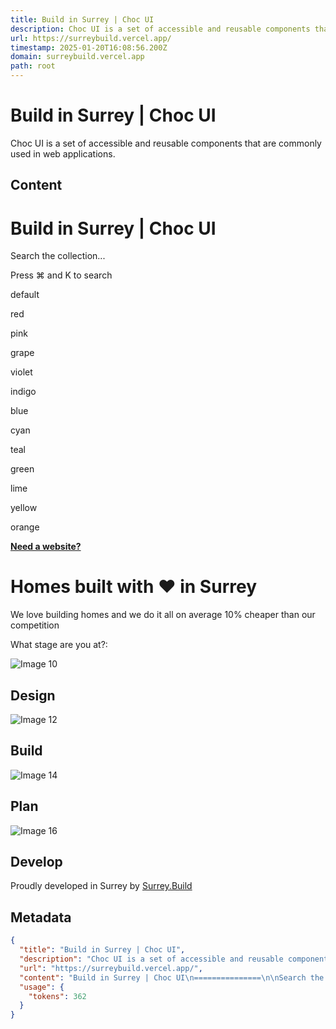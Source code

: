 ```yaml
---
title: Build in Surrey | Choc UI
description: Choc UI is a set of accessible and reusable components that are commonly used in web applications.
url: https://surreybuild.vercel.app/
timestamp: 2025-01-20T16:08:56.200Z
domain: surreybuild.vercel.app
path: root
---
```


# Build in Surrey | Choc UI


Choc UI is a set of accessible and reusable components that are commonly used in web applications.


## Content

Build in Surrey | Choc UI
===============

Search the collection...

Press ⌘ and K to search

[](https://twitter.com/choc_ui)[](https://discord.gg/XcD8bNv7Ne)[](https://github.com/anubra266/choc-ui)

default

red

pink

grape

violet

indigo

blue

cyan

teal

green

lime

yellow

orange

[**Need a website?**](https://patreon.com/anubra266)

Homes built with ❤ in Surrey
============================

We love building homes and we do it all on average 10% cheaper than our competition

What stage are you at?:

![Image 10](blob:https://surreybuild.vercel.app/b9a31d3949b1882a09ed2f8508d538f3)

Design
------

![Image 12](blob:https://surreybuild.vercel.app/b9a31d3949b1882a09ed2f8508d538f3)

Build
-----

![Image 14](blob:https://surreybuild.vercel.app/b9a31d3949b1882a09ed2f8508d538f3)

Plan
----

![Image 16](blob:https://surreybuild.vercel.app/b9a31d3949b1882a09ed2f8508d538f3)

Develop
-------

Proudly developed in Surrey by [Surrey.Build](https://twitter.com/anubra266)

[](https://twitter.com/anubra266)[](https://linkedin.com/in/anubra266)[](mailto:anubra266@gmail.com)

## Metadata

```json
{
  "title": "Build in Surrey | Choc UI",
  "description": "Choc UI is a set of accessible and reusable components that are commonly used in web applications.",
  "url": "https://surreybuild.vercel.app/",
  "content": "Build in Surrey | Choc UI\n===============\n\nSearch the collection...\n\nPress ⌘ and K to search\n\n[](https://twitter.com/choc_ui)[](https://discord.gg/XcD8bNv7Ne)[](https://github.com/anubra266/choc-ui)\n\ndefault\n\nred\n\npink\n\ngrape\n\nviolet\n\nindigo\n\nblue\n\ncyan\n\nteal\n\ngreen\n\nlime\n\nyellow\n\norange\n\n[**Need a website?**](https://patreon.com/anubra266)\n\nHomes built with ❤ in Surrey\n============================\n\nWe love building homes and we do it all on average 10% cheaper than our competition\n\nWhat stage are you at?:\n\n![Image 10](blob:https://surreybuild.vercel.app/b9a31d3949b1882a09ed2f8508d538f3)\n\nDesign\n------\n\n![Image 12](blob:https://surreybuild.vercel.app/b9a31d3949b1882a09ed2f8508d538f3)\n\nBuild\n-----\n\n![Image 14](blob:https://surreybuild.vercel.app/b9a31d3949b1882a09ed2f8508d538f3)\n\nPlan\n----\n\n![Image 16](blob:https://surreybuild.vercel.app/b9a31d3949b1882a09ed2f8508d538f3)\n\nDevelop\n-------\n\nProudly developed in Surrey by [Surrey.Build](https://twitter.com/anubra266)\n\n[](https://twitter.com/anubra266)[](https://linkedin.com/in/anubra266)[](mailto:anubra266@gmail.com)",
  "usage": {
    "tokens": 362
  }
}
```
